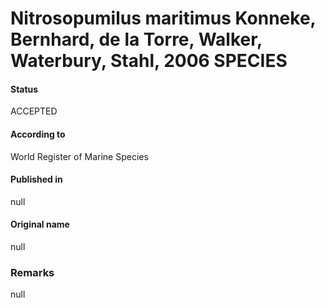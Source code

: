 # Nitrosopumilus maritimus Konneke, Bernhard, de la Torre, Walker, Waterbury, Stahl, 2006 SPECIES

#### Status
ACCEPTED

#### According to
World Register of Marine Species

#### Published in
null

#### Original name
null

### Remarks
null